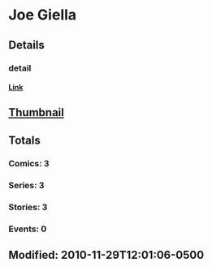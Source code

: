 # Joe  Giella 
## Details
### detail
#### [Link](http://marvel.com/comics/creators/2744/joe_giella?utm_campaign=apiRef&utm_source=225578a89fc76f3d20fbffda5d17a88d)
## [Thumbnail](http://i.annihil.us/u/prod/marvel/i/mg/b/40/image_not_available.jpg)
## Totals
### Comics: 3
### Series: 3
### Stories: 3
### Events: 0
## Modified: 2010-11-29T12:01:06-0500